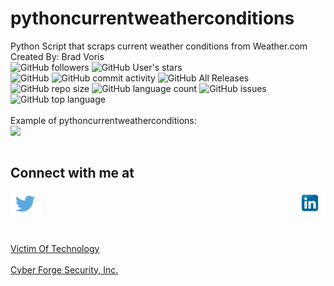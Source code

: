 # pythoncurrentweatherconditions
Python Script that scraps current weather conditions from Weather.com<BR />
Created By: Brad Voris<BR />
<img alt="GitHub followers" src="https://img.shields.io/github/followers/bvoris?style=social">
<img alt="GitHub User's stars" src="https://img.shields.io/github/stars/bvoris?style=social"><BR />
<img alt="GitHub" src="https://img.shields.io/github/license/bvoris/pythoncurrentweatherconditions">
<img alt="GitHub commit activity" src="https://img.shields.io/github/commit-activity/m/bvoris/pythoncurrentweatherconditions">
<img alt="GitHub All Releases" src="https://img.shields.io/github/downloads/bvoris/pythoncurrentweatherconditions/total">
<img alt="GitHub repo size" src="https://img.shields.io/github/repo-size/bvoris/pythoncurrentweatherconditions">
<img alt="GitHub language count" src="https://img.shields.io/github/languages/count/bvoris/pythoncurrentweatherconditions">
<img alt="GitHub issues" src="https://img.shields.io/github/issues/bvoris/pythoncurrentweatherconditions">
<img alt="GitHub top language" src="https://img.shields.io/github/languages/top/bvoris/pythoncurrentweatherconditions">
<BR /><BR />
Example of pythoncurrentweatherconditions:<BR />
<IMG SRC="https://github.com/bvoris/pythoncurrentweatherconditions/blob/main/weatherss.PNG" ALIGN=LEFT>
<BR /><BR />

## Connect with me at

<a href="https://twitter.com/HMInfoSecViking?ref_src=twsrc%5Etfw"><IMG SRC="https://github.com/bvoris/bvoris/blob/master/twitter.jpg" WIDTH=10% HEIGHT=10% ALIGN=LEFT></a>

<a href="https://www.linkedin.com/in/brad-voris" target="_blank"><IMG SRC="https://github.com/bvoris/bvoris/blob/master/linkedin.png" WIDTH=10% HEIGHT=4% ALIGN=RIGHT></a>

<BR /><BR />
<BR /><BR />

<A HREF="https://www.victimoftechnology.com">Victim Of Technology<A />
<BR /><BR />
<A HREF="https://www.cyberforgesecurity.com">Cyber Forge Security, Inc.<A />
<BR /><BR />

